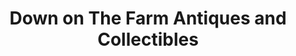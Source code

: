 ---
title: "Down on The Farm Antiques and Collectibles"
url: /garden-prairie/down-on-the-farm-antiques-and-collectibles/
shop: Antiquitäten
---